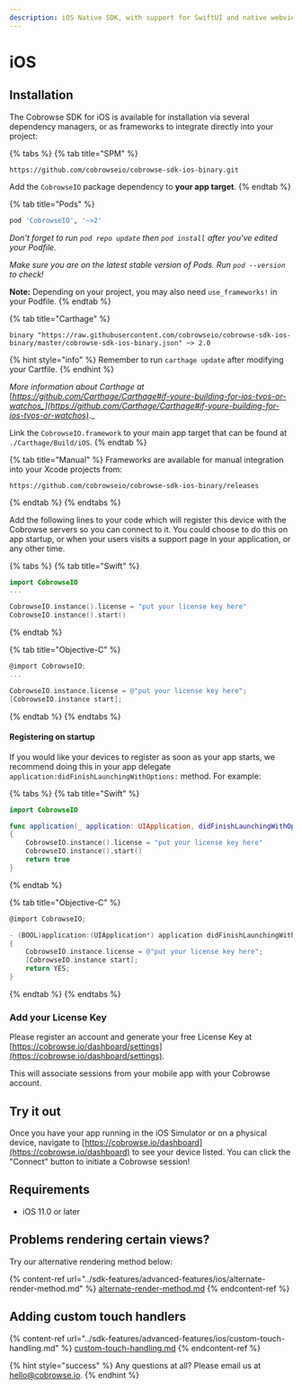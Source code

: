 ```yaml
---
description: iOS Native SDK, with support for SwiftUI and native webviews
---
```


# iOS

## Installation

The Cobrowse SDK for iOS is available for installation via several dependency managers, or as frameworks to integrate directly into your project:

{% tabs %}
{% tab title="SPM" %}
```
https://github.com/cobrowseio/cobrowse-sdk-ios-binary.git
```

Add the `CobrowseIO` package dependency to **your app target**.
{% endtab %}

{% tab title="Pods" %}
```ruby
pod 'CobrowseIO', '~>2'
```

_Don't forget to run `pod repo update` then `pod install` after you've edited your Podfile._

_Make sure you are on the latest stable version of Pods. Run `pod --version` to check!_

**Note:** Depending on your project, you may also need `use_frameworks!` in your Podfile.
{% endtab %}

{% tab title="Carthage" %}
```
binary "https://raw.githubusercontent.com/cobrowseio/cobrowse-sdk-ios-binary/master/cobrowse-sdk-ios-binary.json" ~> 2.0
```

{% hint style="info" %}
Remember to run `carthage update` after modifying your Cartfile.
{% endhint %}

_More information about Carthage at_ [_https://github.com/Carthage/Carthage#if-youre-building-for-ios-tvos-or-watchos_](https://github.com/Carthage/Carthage#if-youre-building-for-ios-tvos-or-watchos)_._

Link the `CobrowseIO.framework` to your main app target that can be found at `./Carthage/Build/iOS`.
{% endtab %}

{% tab title="Manual" %}
Frameworks are available for manual integration into your Xcode projects from:

```
https://github.com/cobrowseio/cobrowse-sdk-ios-binary/releases
```
{% endtab %}
{% endtabs %}

Add the following lines to your code which will register this device with the Cobrowse servers so you can connect to it. You could choose to do this on app startup, or when your users visits a support page in your application, or any other time.

{% tabs %}
{% tab title="Swift" %}
```swift
import CobrowseIO
...

CobrowseIO.instance().license = "put your license key here"
CobrowseIO.instance().start()
```
{% endtab %}

{% tab title="Objective-C" %}
```objectivec
@import CobrowseIO;
...

CobrowseIO.instance.license = @"put your license key here";
[CobrowseIO.instance start];
```
{% endtab %}
{% endtabs %}

#### Registering on startup

If you would like your devices to register as soon as your app starts, we recommend doing this in your app delegate `application:didFinishLaunchingWithOptions:` method. For example:

{% tabs %}
{% tab title="Swift" %}
```swift
import CobrowseIO

func application(_ application: UIApplication, didFinishLaunchingWithOptions launchOptions: [UIApplicationLaunchOptionsKey: Any]?) -> Bool
{
    CobrowseIO.instance().license = "put your license key here"
    CobrowseIO.instance().start()
    return true
}
```
{% endtab %}

{% tab title="Objective-C" %}
```objectivec
@import CobrowseIO;

- (BOOL)application:(UIApplication*) application didFinishLaunchingWithOptions:(NSDictionary*) launchOptions
{
    CobrowseIO.instance.license = @"put your license key here";
    [CobrowseIO.instance start];
    return YES;
}
```
{% endtab %}
{% endtabs %}

### Add your License Key

Please register an account and generate your free License Key at [https://cobrowse.io/dashboard/settings](https://cobrowse.io/dashboard/settings).

This will associate sessions from your mobile app with your Cobrowse account.

## Try it out

Once you have your app running in the iOS Simulator or on a physical device, navigate to [https://cobrowse.io/dashboard](https://cobrowse.io/dashboard) to see your device listed. You can click the "Connect" button to initiate a Cobrowse session!

## Requirements

* iOS 11.0 or later

## Problems rendering certain views?

Try our alternative rendering method below:

{% content-ref url="../sdk-features/advanced-features/ios/alternate-render-method.md" %}
[alternate-render-method.md](../sdk-features/advanced-features/ios/alternate-render-method.md)
{% endcontent-ref %}

## Adding custom touch handlers

{% content-ref url="../sdk-features/advanced-features/ios/custom-touch-handling.md" %}
[custom-touch-handling.md](../sdk-features/advanced-features/ios/custom-touch-handling.md)
{% endcontent-ref %}

{% hint style="success" %}
Any questions at all? Please email us at [hello@cobrowse.io](mailto:hello@cobrowse.io).
{% endhint %}
